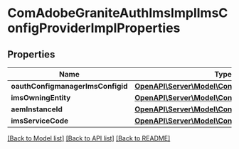 # ComAdobeGraniteAuthImsImplImsConfigProviderImplProperties

## Properties
Name | Type | Description | Notes
------------ | ------------- | ------------- | -------------
**oauthConfigmanagerImsConfigid** | [**OpenAPI\Server\Model\ConfigNodePropertyString**](ConfigNodePropertyString.md) |  | [optional] 
**imsOwningEntity** | [**OpenAPI\Server\Model\ConfigNodePropertyString**](ConfigNodePropertyString.md) |  | [optional] 
**aemInstanceId** | [**OpenAPI\Server\Model\ConfigNodePropertyString**](ConfigNodePropertyString.md) |  | [optional] 
**imsServiceCode** | [**OpenAPI\Server\Model\ConfigNodePropertyString**](ConfigNodePropertyString.md) |  | [optional] 

[[Back to Model list]](../README.md#documentation-for-models) [[Back to API list]](../README.md#documentation-for-api-endpoints) [[Back to README]](../README.md)


